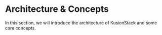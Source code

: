 # Architecture & Concepts

In this section, we will introduce the architecture of KusionStack and some core concepts.
